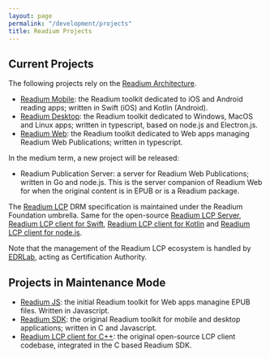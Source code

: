 ```yaml
---
layout: page
permalink: "/development/projects"
title: Readium Projects
---
```


## Current Projects

The following projects rely on the [Readium Architecture](https://readium.org/architecture/). 

- [Readium Mobile](https://readium.org/mobile/): the Readium toolkit dedicated to iOS and Android reading apps; written in Swift (iOS) and Kotlin (Android).
- [Readium Desktop](https://readium.org/desktop/): the Readium toolkit dedicated to Windows, MacOS and Linux apps; written in typescript, based on node.js and Electron.js.
- [Readium Web](https://readium.org/web/): the Readium toolkit dedicated to Web apps managing Readium Web Publications; written in typescript.

In the medium term, a new project will be released: 

- Readium Publication Server: a server for Readium Web Publications; written in Go and node.js. This is the server companion of Readium Web for when the original content is in EPUB or is a Readium package.

The [Readium LCP](https://readium.org/lcp-specs/) DRM specification is maintained under the Readium Foundation umbrella. 
Same for the open-source [Readium LCP Server](https://github.com/readium/readium-lcp-server), [Readium LCP client for Swift](https://github.com/readium/r2-lcp-swift), [Readium LCP client for Kotlin](https://github.com/readium/r2-lcp-kotlin) and [Readium LCP client for node.js](https://github.com/readium/r2-lcp-js).

Note that the management of the Readium LCP ecosystem is handled by [EDRLab](https://www.edrlab.org), acting as Certification Authority. 

## Projects in Maintenance Mode

- [Readium JS](readium-js-overview): the initial Readium toolkit for Web apps managine EPUB files. Written in Javascript. 
- [Readium SDK](readium-sdk-overview): the original Readium toolkit for mobile and desktop applications; written in C and Javascript.
- [Readium LCP client for C++](https://github.com/readium/readium-lcp-client): the original open-source LCP client codebase, integrated in the C based Readium SDK.  
